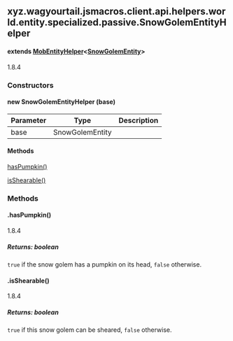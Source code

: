 

xyz.wagyourtail.jsmacros.client.api.helpers.world.entity.specialized.passive.SnowGolemEntityHelper
--------------------------------------------------------------------------------------------------

#### extends [MobEntityHelper](1.9.2/xyz/wagyourtail/jsmacros/client/api/helpers/world/entity/MobEntityHelper.html)<[SnowGolemEntity](https://wagyourtail.xyz/Projects/MinecraftMappingViewer/App?mapping=INTERMEDIARY,YARN&version=1.20.5&search=net/minecraft/entity/passive/SnowGolemEntity)>

1.8.4

### Constructors

#### new SnowGolemEntityHelper (base)

| Parameter | Type | Description |
|---|---|---|
| base | SnowGolemEntity |  |



#### Methods

[hasPumpkin()](#hasPumpkin-)


[isShearable()](#isShearable-)



### Methods

#### .hasPumpkin()

1.8.4


##### Returns: boolean

`true` if the snow golem has a pumpkin on its head, `false` otherwise.



#### .isShearable()

1.8.4


##### Returns: boolean

`true` if this snow golem can be sheared, `false` otherwise.




